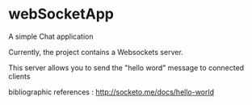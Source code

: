 # webSocketApp

A simple Chat application


Currently, the project  contains a Websockets server.

This server allows you to send the "hello word" message to connected clients


bibliographic references :
http://socketo.me/docs/hello-world